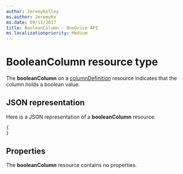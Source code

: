 ```yaml
---
author: JeremyKelley
ms.author: JeremyKe
ms.date: 09/11/2017
title: BooleanColumn - OneDrive API
ms.localizationpriority: Medium
---
```

# BooleanColumn resource type

The **booleanColumn** on a [columnDefinition](columnDefinition.md) resource indicates that the column holds a boolean value.

## JSON representation

Here is a JSON representation of a **booleanColumn** resource.
<!-- { "blockType": "resource", "@odata.type": "microsoft.graph.booleanColumn" } -->

```json
{
}
```

## Properties

The **booleanColumn** resource contains no properties.

<!-- {
  "type": "#page.annotation",
  "description": "",
  "keywords": "",
  "section": "documentation",
  "tocPath": "Resources/BooleanColumn"
} -->
